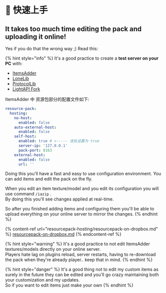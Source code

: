 # 🏁 快速上手

## It takes too much time editing the pack and uploading it online!

Yes if you do that the wrong way ;) Read this:

{% hint style="info" %}
It's a good practice to create a **test server on your PC** with:

* [ItemsAdder](https://www.spigotmc.org/resources/%E2%9C%85must-have%E2%9C%85-itemsadder%E2%9C%A8textures-3d-models-emojis-ores-blocks-wings-tails-hats-more.73355/)
* [LoneLib](https://www.spigotmc.org/resources/lonelibs.75974/)
* [ProtocolLib](https://www.spigotmc.org/resources/protocollib.1997/)
* [LightAPI Fork](https://www.spigotmc.org/resources/lightapi-fork.48247/)

ItemsAdder 中 资源包部分的配置文件如下:

```yaml
resource-pack:
  hosting:
    no-host:
      enabled: false
    auto-external-host:
      enabled: false
    self-host:
      enabled: true # <----- 该处设置为 true
      server-ip: '127.0.0.1'
      pack-port: 8163
    external-host:
      enabled: false
      url: ''
```

Doing this you'll have a fast and easy to use configuration environment. You can add items and edit the pack on the fly.

When you edit an item texture/model and you edit its configuration you will use command  `/iazip` .\
By doing this you'll see changes applied at real-time.

So after you finished adding items and configuring them you'll be able to upload everything on your online server to mirror the changes.
{% endhint %}

{% content-ref url="resourcepack-hosting/resourcepack-on-dropbox.md" %}
[resourcepack-on-dropbox.md](resourcepack-hosting/resourcepack-on-dropbox.md)
{% endcontent-ref %}

{% hint style="warning" %}
It's a good practice to not edit ItemsAdder textures/models directly on your online server.\
Players hate lag on plugins reload, server restarts, having to re-download the pack when they're already player.. keep that in mind.
{% endhint %}

{% hint style="danger" %}
It's a good thing not to edit my custom items as surely in the future they can be edited and you'll go crazy maintaining both your customization and my updates.\
So if you want to edit items just make your own
{% endhint %}
